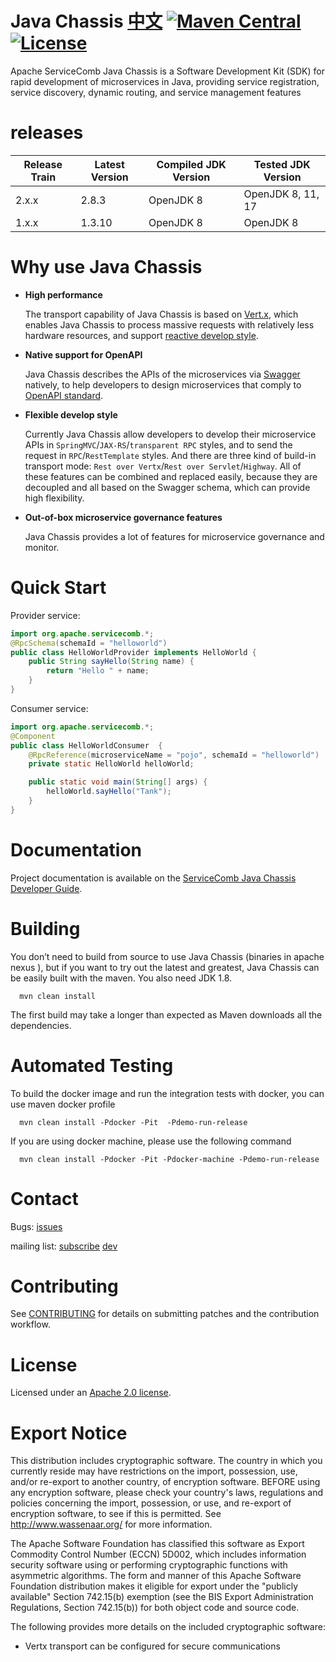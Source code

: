 # Java Chassis [中文](README_ZH.md) [![Maven Central](https://maven-badges.herokuapp.com/maven-central/org.apache.servicecomb/java-chassis-core/badge.svg)](http://search.maven.org/#search%7Cga%7C1%7Corg.apache.servicecomb) [![License](https://img.shields.io/badge/license-Apache%202-4EB1BA.svg)](https://www.apache.org/licenses/LICENSE-2.0.html)

Apache ServiceComb Java Chassis is a Software Development Kit (SDK) for rapid development of microservices in Java, providing service registration, service discovery, dynamic routing, and service management features

# releases

| Release Train | Latest Version | Compiled JDK Version | Tested JDK Version            |
|---------------|----------------|----------------------|-------------------------------|
| 2.x.x         | 2.8.3          | OpenJDK 8            | OpenJDK 8, 11, 17 | 
| 1.x.x         | 1.3.10         | OpenJDK 8            | OpenJDK 8         |

# Why use Java Chassis

- **High performance**

  The transport capability of Java Chassis is based on [Vert.x](https://vertx.io), which enables Java Chassis to process
  massive requests with relatively less hardware resources, and support [reactive develop style](https://www.reactivemanifesto.org).

- **Native support for OpenAPI**

  Java Chassis describes the APIs of the microservices via [Swagger](https://swagger.io) natively, to help
  developers to design microservices that comply to [OpenAPI standard](https://swagger.io/specification/v2/).

- **Flexible develop style**

  Currently Java Chassis allow developers to develop their microservice APIs in `SpringMVC`/`JAX-RS`/`transparent RPC` styles,
  and to send the request in `RPC`/`RestTemplate` styles. And there are three kind of build-in transport mode:
  `Rest over Vertx`/`Rest over Servlet`/`Highway`. All of these features can be combined and replaced easily,
  because they are decoupled and all based on the Swagger schema, which can provide high flexibility.

- **Out-of-box microservice governance features**

  Java Chassis provides a lot of features for microservice governance and monitor.

# Quick Start

Provider service:
```java
import org.apache.servicecomb.*;
@RpcSchema(schemaId = "helloworld")
public class HelloWorldProvider implements HelloWorld {
    public String sayHello(String name) {
        return "Hello " + name;
    }
}
```

Consumer service:
```java
import org.apache.servicecomb.*;
@Component
public class HelloWorldConsumer  {
	@RpcReference(microserviceName = "pojo", schemaId = "helloworld")
	private static HelloWorld helloWorld;

	public static void main(String[] args) {
		helloWorld.sayHello("Tank");
	}
}
```

# Documentation

Project documentation is available on the [ServiceComb Java Chassis Developer Guide][java-chassis-developer-guide].

[java-chassis-developer-guide]: https://servicecomb.apache.org/references/java-chassis/en_US/

# Building

You don’t need to build from source to use Java Chassis (binaries in apache nexus ), but if you want to try out the latest and greatest, Java Chassis can be easily built with the maven.  You also need JDK 1.8.

      mvn clean install

The first build may take a longer than expected as Maven downloads all the dependencies.

# Automated Testing

  To build the docker image and run the integration tests with docker, you can use maven docker profile

      mvn clean install -Pdocker -Pit  -Pdemo-run-release

  If you are using docker machine, please use the following command

      mvn clean install -Pdocker -Pit -Pdocker-machine -Pdemo-run-release

# Contact

Bugs: [issues](https://issues.apache.org/jira/browse/SCB)

mailing list: [subscribe](mailto:dev-subscribe@servicecomb.apache.org)  [dev](https://lists.apache.org/list.html?dev@servicecomb.apache.org)


# Contributing

See [CONTRIBUTING](http://servicecomb.apache.org/developers/contributing) for details on submitting patches and the contribution workflow.

# License
Licensed under an [Apache 2.0 license](LICENSE).

# Export Notice

This distribution includes cryptographic software. The country in which you currently reside may have restrictions on the import, possession, use, and/or re-export to another country, of encryption software. BEFORE using any encryption software, please check your country's laws, regulations and policies concerning the import, possession, or use, and re-export of encryption software, to see if this is permitted. See <http://www.wassenaar.org/> for more information.

The Apache Software Foundation has classified this software as Export Commodity Control Number (ECCN) 5D002, which includes information security software using or performing cryptographic functions with asymmetric algorithms. The form and manner of this Apache Software Foundation distribution makes it eligible for export under the "publicly available" Section 742.15(b) exemption (see the BIS Export Administration Regulations, Section 742.15(b)) for both object code and source code.

The following provides more details on the included cryptographic software:

  * Vertx transport can be configured for secure communications
